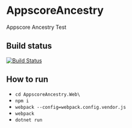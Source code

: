 # AppscoreAncestry
Appscore Ancestry Test

## Build status

[![Build Status](https://travis-ci.org/farajfarook/AppscoreAncestry.svg?branch=master)](https://travis-ci.org/farajfarook/AppscoreAncestry)

## How to run

 - `cd AppscoreAncestry.Web\`
 - `npm i`
 - `webpack --config=webpack.config.vendor.js`
 - `webpack`
 - `dotnet run`
